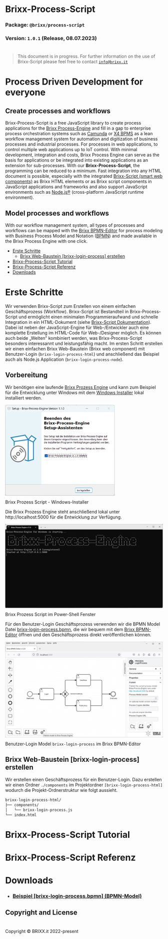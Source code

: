 # Brixx-Process-Script

### Package: `@brixx/process-script`

### Version: `1.0.1` (Release, 08.07.2023)

#
> This document is in progress. For further information on the use of Brixx-Script please feel free to contact [`info@brixx.it`](info@brixx.it)

# Process Driven Development for everyone

## Create processes and workflows

Brixx-Process-Script is a free JavaScript library to create process applications for the [Brixx Process-Engine](https://brixx.it/brixx-process-engine.html) and fill in a gap to enterprise process orchestration systems such as [Camunda](#) or [X4 BPMS](#) as a lean workflow management system for automation and digitization of business processes and industrial processes. For processes in web applications, to control multiple web applications up to IoT control. With minimal development, integration and costs, Brixx Process Engine can serve as the basis for applications or be integrated into existing applications as an extension for sub-processes. With our **Brixx-Process-Script**, the programming can be reduced to a minimum. Fast integration into any HTML document is possible, especially with the integrated [Brixx-Script (smart web components)](https://brixx.it/brixx-script.html) as Brixx HTML elements or as Brixx script components in JavaScript applications and frameworks and also support JavaScript environments such as [Node.js®](https://nodejs.org/en/ 'Opensource cross platform JavaScript runtime environment') (cross-platform JavaScript runtime environment).

## Model processes and workflows

With our workflow management system, all types of processes and workflows can be mapped with the [Brixx BPMN-Editor](https://brixx.it/brixx-bpmn-editor.html) for process modeling with Business Process Model and Notation ([BPMN](https://en.wikipedia.org/wiki/Business_Process_Model_and_Notation)) and made available in the Brixx Process Engine with one click.

-   [Erste Schritte](#getstarted)
    -   [Brixx Web-Baustein [brixx-login-process] erstellen](#brixx-login-process)
-   [Brixx-Process-Script Tutorial](#tutorial)
-   [Brixx-Process-Script Referenz](#reference)
-   [Downloads](#downloads)

# <div id='getstarted' /> Erste Schritte

Wir verwenden Brixx-Script zum Erstellen von einem einfachen Gesch&auml;ftsprozess (Workflow). Brixx-Script ist Bestandteil in Brixx-Process-Script und ermöglicht einen minimalen Programmieraufwand und schnelle Integration in ein HTML-Dokument (siehe [Brixx-Script Dokumentation](../brixx-script/README.md)). Dabei ist neben der JavaScript-Engine für Web-/Entwickler auch eine komplette Erstellung im HTML-Code für Web-/Designer möglich. Es können auch beide „Welten” kombiniert werden, was Brixx-Process-Script besonders interessannt und leistungsfähig macht. Im ersten Schritt erstellen wir einen einfachen Brixx Web-Baustein (Brixx web component) mit Benutzer-Login (`brixx-login-process-html`) und anschließend das Beispiel auch als Node.js Application (`brixx-login-process-node`).

## Vorbereitung

Wir ben&ouml;tigen eine laufende [Brixx Prozess Engine](../brixx-process-engine/README.md) und kann zum Beispiel f&uuml;r die Entwicklung unter Windows mit dem [Windows Installer](https://brixx.it/brixx-process-engine.html) lokal installiert werden.

<img src="../assets/images/brixx-process-engine-installer-06.webp" style="margin-bottom: -5px; width: 350px;" />

Brixx Prozess Script - Windows-Installer

Die Brixx Prozess Engine steht anschlie&szlig;end lokal unter http://localhost:5000 f&uuml;r die Entwicklung zur Verf&uuml;gung.

<img src="../assets/images/brixx-process-engine-power-shell.webp" style="margin-bottom: -5px; width: 600px;" />

Brixx Prozess Script im Power-Shell Fenster

F&uuml;r den Benutzer-Login Gesch&auml;ftsprozess verwenden wir die BPMN Model Datei [brixx-login-process.bpmn](../assets/downloads/brixx-login-process.bpmn), die wir bequem mit dem [Brixx BPMN-Editor](../brixx-bpmn-editor/README.md) &ouml;ffnen und den Gesch&auml;ftsprozess direkt ver&ouml;ffentlichen k&ouml;nnen.

<img src="../assets/images/bpmn-editor-publish-model.webp" style="margin-bottom: -5px; width: 600px;" />

Benutzer-Login Model `brixx-login-process` im Brixx BPMN-Editor

## <div id='brixx-login-process' /> Brixx Web-Baustein [brixx-login-process] erstellen

Wir erstellen einen Gesch&auml;ftsprozess für ein Benutzer-Login. Dazu erstellen wir einen Ordner `./components` im Projektordner `[brixx-login-process-html]` wodurch die Projekt-Ordnerstruktur wie folgt aussieht.

    brixx-login-process-html/
    ├── components/
    │   └── brixx-login-process.js
    └── index.html

# <div id='tutorial' /> Brixx-Process-Script Tutorial

# <div id='reference' /> Brixx-Process-Script Referenz

# <div id='downloads' /> Downloads

-   ### [Beispiel [brixx-login-process.bpmn] (BPMN-Model)](../assets/downloads/brixx-login-process.bpmn)

## Copyright and License

#

Copyright © BRIXX.it 2022-present